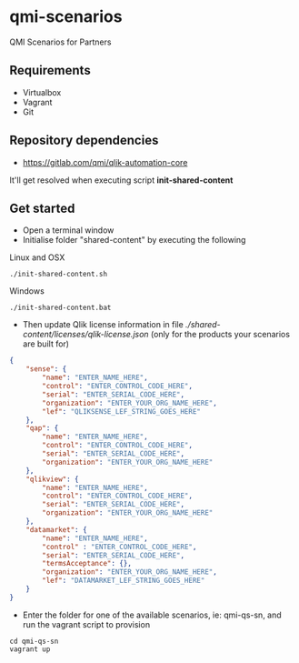# qmi-scenarios

QMI Scenarios for Partners

## Requirements
* Virtualbox
* Vagrant
* Git

## Repository dependencies
* https://gitlab.com/qmi/qlik-automation-core

It'll get resolved when executing script **init-shared-content**

## Get started
* Open a terminal window
* Initialise folder "shared-content" by executing the following

Linux and OSX
```
./init-shared-content.sh

```
Windows
```
./init-shared-content.bat

```

* Then update Qlik license information in file *./shared-content/licenses/qlik-license.json* (only for the products your scenarios are built for)

```json
{
    "sense": {
        "name": "ENTER_NAME_HERE",
        "control": "ENTER_CONTROL_CODE_HERE",
        "serial": "ENTER_SERIAL_CODE_HERE",
        "organization": "ENTER_YOUR_ORG_NAME_HERE",
        "lef": "QLIKSENSE_LEF_STRING_GOES_HERE"
    },
    "qap": {
        "name": "ENTER_NAME_HERE",
        "control": "ENTER_CONTROL_CODE_HERE",
        "serial": "ENTER_SERIAL_CODE_HERE",
        "organization": "ENTER_YOUR_ORG_NAME_HERE"
    },
    "qlikview": {
        "name": "ENTER_NAME_HERE",
        "control": "ENTER_CONTROL_CODE_HERE",
        "serial": "ENTER_SERIAL_CODE_HERE",
        "organization": "ENTER_YOUR_ORG_NAME_HERE"
    },
    "datamarket": {
        "name": "ENTER_NAME_HERE",
        "control" : "ENTER_CONTROL_CODE_HERE",
        "serial": "ENTER_SERIAL_CODE_HERE",
        "termsAcceptance": {},
        "organization": "ENTER_YOUR_ORG_NAME_HERE",
        "lef": "DATAMARKET_LEF_STRING_GOES_HERE"
    }
}
```

* Enter the folder for one of the available scenarios, ie: qmi-qs-sn, and run the vagrant script to provision

```
cd qmi-qs-sn
vagrant up
```


